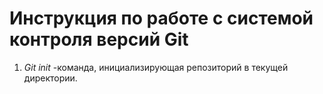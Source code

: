 # Инструкция по работе с системой контроля версий Git

1. *Git init* -команда, инициализирующая репозиторий в текущей директории.